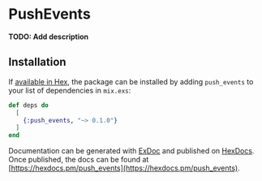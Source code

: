# PushEvents

**TODO: Add description**

## Installation

If [available in Hex](https://hex.pm/docs/publish), the package can be installed
by adding `push_events` to your list of dependencies in `mix.exs`:

```elixir
def deps do
  [
    {:push_events, "~> 0.1.0"}
  ]
end
```

Documentation can be generated with [ExDoc](https://github.com/elixir-lang/ex_doc)
and published on [HexDocs](https://hexdocs.pm). Once published, the docs can
be found at [https://hexdocs.pm/push_events](https://hexdocs.pm/push_events).

